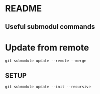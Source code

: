 # README

## Useful submodul commands

# Update from remote

````
git submodule update --remote --merge
````

## SETUP

````
git submodule update --init --recursive
````

